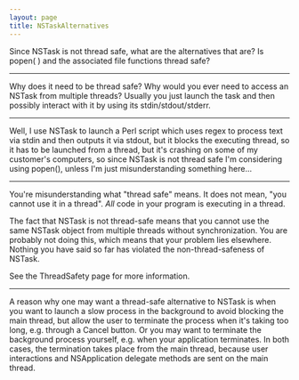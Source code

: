 ```yaml
---
layout: page
title: NSTaskAlternatives
---
```




Since NSTask is not thread safe, what are the alternatives that are? Is popen( ) and the associated file functions thread safe?

----

Why does it need to be thread safe? Why would you ever need to access an NSTask from multiple threads? Usually you just launch the task and then possibly interact with it by using its stdin/stdout/stderr.

----

Well, I use NSTask to launch a Perl script which uses regex to process text via stdin and then outputs it via stdout, but it blocks the executing thread, so it has to be launched from a thread, but it's crashing on some of my customer's computers, so since NSTask is not thread safe I'm considering using popen(), unless I'm just misunderstanding something here...

----

You're misunderstanding what "thread safe" means. It does not mean, "you cannot use it in a thread". *All* code in your program is executing in a thread.

The fact that NSTask is not thread-safe means that you cannot use the same NSTask object from multiple threads without synchronization. You are probably not doing this, which means that your problem lies elsewhere. Nothing you have said so far has violated the non-thread-safeness of NSTask.

See the ThreadSafety page for more information.


----

A reason why one may want a thread-safe alternative to NSTask is when you want to launch a slow process in the background to avoid blocking the main thread, but allow the user to terminate the process when it's taking too long, e.g. through a Cancel button. Or you may want to terminate the background process yourself, e.g. when your application terminates. In both cases, the termination takes place from the main thread, because user interactions and NSApplication delegate methods are sent on the main thread.

